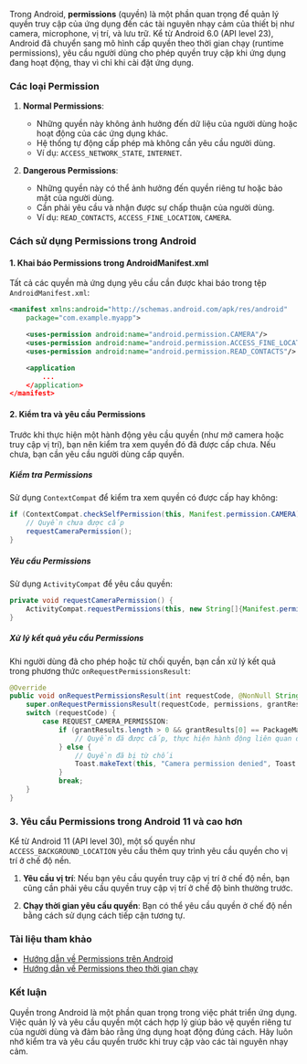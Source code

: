 Trong Android, **permissions** (quyền) là một phần quan trọng để quản lý quyền truy cập của ứng dụng đến các tài nguyên nhạy cảm của thiết bị như camera, microphone, vị trí, và lưu trữ. Kể từ Android 6.0 (API level 23), Android đã chuyển sang mô hình cấp quyền theo thời gian chạy (runtime permissions), yêu cầu người dùng cho phép quyền truy cập khi ứng dụng đang hoạt động, thay vì chỉ khi cài đặt ứng dụng.

### Các loại Permission

1. **Normal Permissions**:
   - Những quyền này không ảnh hưởng đến dữ liệu của người dùng hoặc hoạt động của các ứng dụng khác.
   - Hệ thống tự động cấp phép mà không cần yêu cầu người dùng.
   - Ví dụ: `ACCESS_NETWORK_STATE`, `INTERNET`.

2. **Dangerous Permissions**:
   - Những quyền này có thể ảnh hưởng đến quyền riêng tư hoặc bảo mật của người dùng.
   - Cần phải yêu cầu và nhận được sự chấp thuận của người dùng.
   - Ví dụ: `READ_CONTACTS`, `ACCESS_FINE_LOCATION`, `CAMERA`.

### Cách sử dụng Permissions trong Android

#### 1. Khai báo Permissions trong AndroidManifest.xml

Tất cả các quyền mà ứng dụng yêu cầu cần được khai báo trong tệp `AndroidManifest.xml`:

```xml
<manifest xmlns:android="http://schemas.android.com/apk/res/android"
    package="com.example.myapp">

    <uses-permission android:name="android.permission.CAMERA"/>
    <uses-permission android:name="android.permission.ACCESS_FINE_LOCATION"/>
    <uses-permission android:name="android.permission.READ_CONTACTS"/>

    <application
        ...
    </application>
</manifest>
```

#### 2. Kiểm tra và yêu cầu Permissions

Trước khi thực hiện một hành động yêu cầu quyền (như mở camera hoặc truy cập vị trí), bạn nên kiểm tra xem quyền đó đã được cấp chưa. Nếu chưa, bạn cần yêu cầu người dùng cấp quyền.

##### Kiểm tra Permissions

Sử dụng `ContextCompat` để kiểm tra xem quyền có được cấp hay không:

```java
if (ContextCompat.checkSelfPermission(this, Manifest.permission.CAMERA) != PackageManager.PERMISSION_GRANTED) {
    // Quyền chưa được cấp
    requestCameraPermission();
}
```

##### Yêu cầu Permissions

Sử dụng `ActivityCompat` để yêu cầu quyền:

```java
private void requestCameraPermission() {
    ActivityCompat.requestPermissions(this, new String[]{Manifest.permission.CAMERA}, REQUEST_CAMERA_PERMISSION);
}
```

##### Xử lý kết quả yêu cầu Permissions

Khi người dùng đã cho phép hoặc từ chối quyền, bạn cần xử lý kết quả trong phương thức `onRequestPermissionsResult`:

```java
@Override
public void onRequestPermissionsResult(int requestCode, @NonNull String[] permissions, @NonNull int[] grantResults) {
    super.onRequestPermissionsResult(requestCode, permissions, grantResults);
    switch (requestCode) {
        case REQUEST_CAMERA_PERMISSION:
            if (grantResults.length > 0 && grantResults[0] == PackageManager.PERMISSION_GRANTED) {
                // Quyền đã được cấp, thực hiện hành động liên quan đến camera
            } else {
                // Quyền đã bị từ chối
                Toast.makeText(this, "Camera permission denied", Toast.LENGTH_SHORT).show();
            }
            break;
    }
}
```

### 3. Yêu cầu Permissions trong Android 11 và cao hơn

Kể từ Android 11 (API level 30), một số quyền như `ACCESS_BACKGROUND_LOCATION` yêu cầu thêm quy trình yêu cầu quyền cho vị trí ở chế độ nền.

1. **Yêu cầu vị trí**: Nếu bạn yêu cầu quyền truy cập vị trí ở chế độ nền, bạn cũng cần phải yêu cầu quyền truy cập vị trí ở chế độ bình thường trước.
  
2. **Chạy thời gian yêu cầu quyền**: Bạn có thể yêu cầu quyền ở chế độ nền bằng cách sử dụng cách tiếp cận tương tự.

### Tài liệu tham khảo

- [Hướng dẫn về Permissions trên Android](https://developer.android.com/guide/topics/permissions/overview)
- [Hướng dẫn về Permissions theo thời gian chạy](https://developer.android.com/training/permissions/requesting)

### Kết luận

Quyền trong Android là một phần quan trọng trong việc phát triển ứng dụng. Việc quản lý và yêu cầu quyền một cách hợp lý giúp bảo vệ quyền riêng tư của người dùng và đảm bảo rằng ứng dụng hoạt động đúng cách. Hãy luôn nhớ kiểm tra và yêu cầu quyền trước khi truy cập vào các tài nguyên nhạy cảm.
